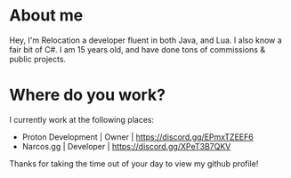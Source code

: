 # About me

Hey, I'm Relocation a developer fluent in both Java, and Lua. I also know a fair bit of C#.
I am 15 years old, and have done tons of commissions & public projects.

# Where do you work?
I currently work at the following places:

- Proton Development | Owner | https://discord.gg/EPmxTZEEF6
- Narcos.gg | Developer | https://discord.gg/XPeT3B7QKV

Thanks for taking the time out of your day to view my github profile!
